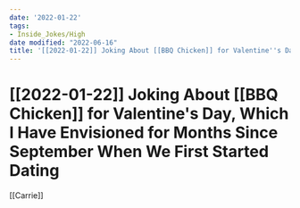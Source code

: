 ```yaml
---
date: '2022-01-22'
tags:
- Inside_Jokes/High
date modified: "2022-06-16"
title: '[[2022-01-22]] Joking About [[BBQ Chicken]] for Valentine''s Day, Which I Have Envisioned for Months Since September When We First Started Dating'
---
```


# [[2022-01-22]] Joking About [[BBQ Chicken]] for Valentine's Day, Which I Have Envisioned for Months Since September When We First Started Dating
[[Carrie]]
